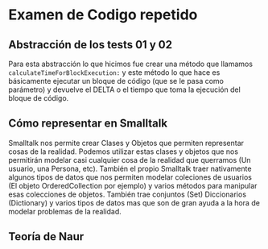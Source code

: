 # Examen de Codigo repetido

## Abstracción de los tests 01 y 02

Para esta abstracción lo que hicimos fue crear una método que llamamos `calculateTimeForBlockExecution:` 
y este método lo que hace es básicamente ejecutar un bloque de código (que se le pasa como parámetro) y devuelve el DELTA 
o el tiempo que toma la ejecución del bloque de código.

## Cómo representar en Smalltalk

Smalltalk nos permite crear Clases y Objetos que permiten representar cosas de la realidad. Podemos utilizar estas clases y objetos
que nos permitirán modelar casi cualquier cosa de la realidad que querramos (Un usuario, una Persona, etc). También el propio Smalltalk
traer nativamente algunos tipos de datos que nos permiten modelar coleciones de usuarios (El objeto OrderedCollection por ejemplo) y varios métodos
para manipular esas colecciones de objetos. También trae conjuntos (Set) Diccionarios (Dictionary) y varios tipos de datos mas que son de gran ayuda
a la hora de modelar problemas de la realidad.

## Teoría de Naur
